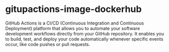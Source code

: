 # gitupactions-image-dockerhub
GitHub Actions is a CI/CD (Continuous Integration and Continuous Deployment) platform that allows you to automate your software development workflows directly from your GitHub repository. It enables you to build, test, and deploy your code automatically whenever specific events occur, like code pushes or pull requests. 
